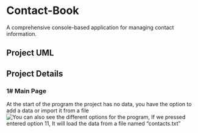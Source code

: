 # Contact-Book
A comprehensive console-based application for managing contact information.

## Project UML


## Project Details
### 1# Main Page
At the start of the program the project has no data, you have the option to add a data or import it from a file
![You can also see the different options for the program, If we pressed entered option 11, It will load the data from a file named “contacts.txt”](Images/image.jpg)


### 
